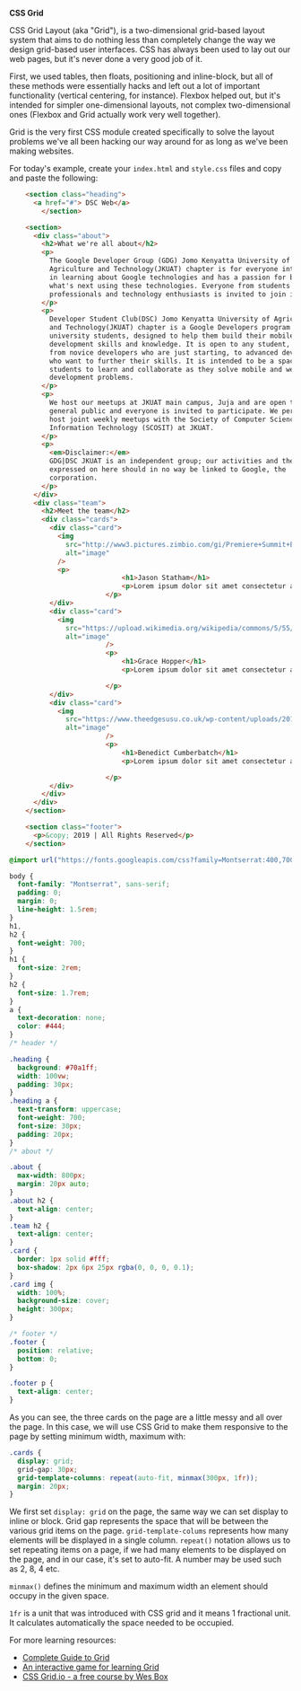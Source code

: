 **CSS Grid**

CSS Grid Layout (aka "Grid"), is a two-dimensional grid-based layout system that aims to do nothing less than completely change the way we design grid-based user interfaces. CSS has always been used to lay out our web pages, but it's never done a very good job of it.

First, we used tables, then floats, positioning and inline-block, but all of these methods were essentially hacks and left out a lot of important functionality (vertical centering, for instance). Flexbox helped out, but it's intended for simpler one-dimensional layouts, not complex two-dimensional ones (Flexbox and Grid actually work very well together).

Grid is the very first CSS module created specifically to solve the layout problems we've all been hacking our way around for as long as we've been making websites.

For today's example, create your `index.html` and `style.css` files and copy and paste the following:

```html
    <section class="heading">
      <a href="#"> DSC Web</a>
		</section>

    <section>
      <div class="about">
        <h2>What we're all about</h2>
        <p>
          The Google Developer Group (GDG) Jomo Kenyatta University of
          Agriculture and Technology(JKUAT) chapter is for everyone interested
          in learning about Google technologies and has a passion for building
          what's next using these technologies. Everyone from students to
          professionals and technology enthusiasts is invited to join in.
        </p>
        <p>
          Developer Student Club(DSC) Jomo Kenyatta University of Agriculture
          and Technology(JKUAT) chapter is a Google Developers program for
          university students, designed to help them build their mobile and web
          development skills and knowledge. It is open to any student, ranging
          from novice developers who are just starting, to advanced developers
          who want to further their skills. It is intended to be a space for
          students to learn and collaborate as they solve mobile and web
          development problems.
        </p>
        <p>
          We host our meetups at JKUAT main campus, Juja and are open to the
          general public and everyone is invited to participate. We periodically
          host joint weekly meetups with the Society of Computer Science and
          Information Technology (SCOSIT) at JKUAT.
        </p>
        <p>
          <em>Disclaimer:</em>
          GDG|DSC JKUAT is an independent group; our activities and the opinions
          expressed on here should in no way be linked to Google, the
          corporation.
        </p>
      </div>
      <div class="team">
        <h2>Meet the team</h2>
        <div class="cards">
          <div class="card">
            <img
              src="http://www3.pictures.zimbio.com/gi/Premiere+Summit+Entertainment+Mechanic+Resurrection+b6GqLIsbrDIx.jpg"
              alt="image"
            />
            <p>
							<h1>Jason Statham</h1>
							<p>Lorem ipsum dolor sit amet consectetur adipisicing elit. Eius voluptatem iste expedita minus nisi necessitatibus deserunt </p>
						</p>
          </div>
          <div class="card">
            <img
              src="https://upload.wikimedia.org/wikipedia/commons/5/55/Grace_Hopper.jpg"
              alt="image"
						/>
						<p>
							<h1>Grace Hopper</h1>
							<p>Lorem ipsum dolor sit amet consectetur adipisicing elit. Eius voluptatem iste expedita minus nisi necessitatibus deserunt </p>

						</p>
          </div>
          <div class="card">
            <img
              src="https://www.theedgesusu.co.uk/wp-content/uploads/2016/07/Benedict-Cumberbatch-1-2.jpg"
              alt="image"
						/>
						<p>
							<h1>Benedict Cumberbatch</h1>
							<p>Lorem ipsum dolor sit amet consectetur adipisicing elit. Eius voluptatem iste expedita minus nisi necessitatibus deserunt </p>

						</p>
          </div>
        </div>
      </div>
    </section>

    <section class="footer">
      <p>&copy; 2019 | All Rights Reserved</p>
    </section>
```

```css
@import url("https://fonts.googleapis.com/css?family=Montserrat:400,700&display=swap");

body {
  font-family: "Montserrat", sans-serif;
  padding: 0;
  margin: 0;
  line-height: 1.5rem;
}
h1,
h2 {
  font-weight: 700;
}
h1 {
  font-size: 2rem;
}
h2 {
  font-size: 1.7rem;
}
a {
  text-decoration: none;
  color: #444;
}
/* header */

.heading {
  background: #70a1ff;
  width: 100vw;
  padding: 30px;
}
.heading a {
  text-transform: uppercase;
  font-weight: 700;
  font-size: 30px;
  padding: 20px;
}
/* about */

.about {
  max-width: 800px;
  margin: 20px auto;
}
.about h2 {
  text-align: center;
}
.team h2 {
  text-align: center;
}
.card {
  border: 1px solid #fff;
  box-shadow: 2px 6px 25px rgba(0, 0, 0, 0.1);
}
.card img {
  width: 100%;
  background-size: cover;
  height: 300px;
}

/* footer */
.footer {
  position: relative;
  bottom: 0;
}

.footer p {
  text-align: center;
}
```

As you can see, the three cards on the page are a little messy and all over the page. In this case, we will use CSS Grid to make them responsive to the page by setting minimum width, maximum with:

```css
.cards {
  display: grid;
  grid-gap: 30px;
  grid-template-columns: repeat(auto-fit, minmax(300px, 1fr));
  margin: 20px;
}
```

We first set `display: grid` on the page, the same way we can set display to inline or block. Grid gap represents the space that will be between the various grid items on the page. `grid-template-colums` represents how many elements will be displayed in a single column. `repeat()` notation allows us to set repeating items on a page, if we had many elements to be displayed on the page, and in our case, it's set to auto-fit. A number may be used such as 2, 8, 4 etc. 

`minmax()` defines the minimum and maximum width an element should occupy in the given space. 

`1fr` is a unit that was introduced with CSS grid and it means 1 fractional unit. It calculates automatically the space needed to be occupied.

For more learning resources: 
* [Complete Guide to Grid](https://css-tricks.com/snippets/css/complete-guide-grid/)
* [An interactive game for learning Grid](https://cssgridgarden.com/)
* [CSS Grid.io - a free course by Wes Box](https://cssgrid.io/)
